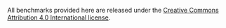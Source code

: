All benchmarks provided here are released under the [Creative Commons Attribution 4.0 International license](https://creativecommons.org/licenses/by/4.0/).
